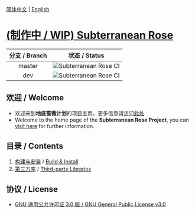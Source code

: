 [简体中文](./docs/zh-CN/README.md) | [English](./docs/en/README.md)
# [(制作中 / WIP) Subterranean Rose](https://github.com/HenryAWE/SubterraneanRose)
| 分支 / Branch | 状态 / Status |
|:-:|:-:|
| master | ![Subterranean Rose CI](https://github.com/HenryAWE/SubterraneanRose/workflows/Subterranean%20Rose%20CI/badge.svg?branch=master) |
| dev | ![Subterranean Rose CI](https://github.com/HenryAWE/SubterraneanRose/workflows/Subterranean%20Rose%20CI/badge.svg?branch=dev) |

## 欢迎 / Welcome
- 欢迎来到**地底蔷薇计划**的项目主页，更多信息请[访问此处](./docs/zh-CN/README.md) 
- Welcome to the home page of the **Subterranean Rose Project**, you can [visit here](./docs/en/README.md) for further information.

## 目录 / Contents
1. [构建与安装](docs/zh-CN/build.md) / [Build & Install](docs/en/build.md)
2. [第三方库](docs/zh-CN/3rd.md) / [Third-party Libraries](docs/en/3rd.md)

## 协议 / License
- [GNU 通用公共许可证 3.0 版 / GNU General Public License v3.0](./LICENSE)
